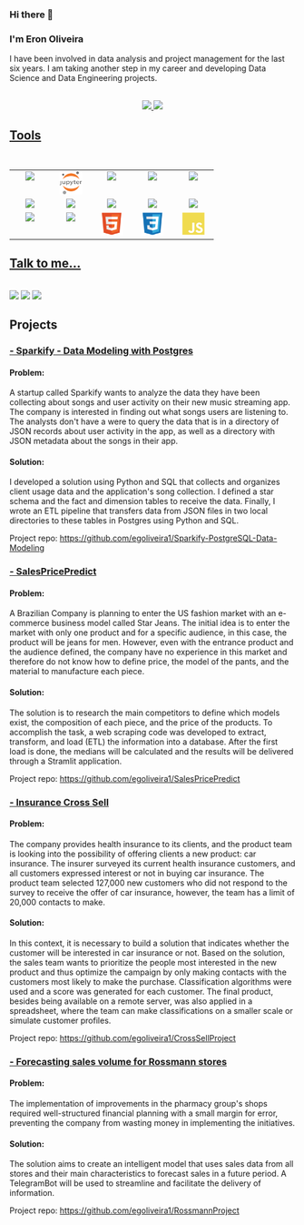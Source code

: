 ### Hi there 👋

### I'm Eron Oliveira

I have been involved in data analysis and project management for the last six years. I am taking another step in my career and developing Data Science and Data Engineering projects.
<!--
**egoliveira1/egoliveira1** is a ✨ _special_ ✨ repository because its `README.md` (this file) appears on your GitHub profile.

Here are some ideas to get you started:

- 🔭 I’m currently working on ...
- 🌱 I’m currently learning ...
- 👯 I’m looking to collaborate on ...
- 🤔 I’m looking for help with ...
- 💬 Ask me about ...
- 📫 How to reach me: ...
- 😄 Pronouns: ...
- ⚡ Fun fact: ...
-->

<div style="display: inline_block", align = 'center'><br>
  <a href="https://github.com/egoliveira1">
  <img height="150em" src="https://github-readme-stats.vercel.app/api?username=egoliveira1&show_icons=true&theme=default&include_all_commits=true&count_private=true"/>
  <img height="150em" src="https://github-readme-stats.vercel.app/api/top-langs/?username=egoliveira1&layout=compact&langs_count=7&theme=default"/>
</div>

## Tools
<div style="display: inline_block", align = 'center'><br>
  <table>
    <tbody>
      <tr valign="top">
        <td width="15%" align="center">
          <img height="40px" src="https://cdn.svgporn.com/logos/python.svg">
        </td>
        <td width="15%" align="center">
          <img height="40px" src="https://raw.githubusercontent.com/devicons/devicon/9f4f5cdb393299a81125eb5127929ea7bfe42889/icons/jupyter/jupyter-original-wordmark.svg">
        </td>
        <td width="15%" align="center">
          <img height="40px" src="https://cdn.jsdelivr.net/gh/devicons/devicon/icons/ubuntu/ubuntu-plain.svg">
        </td>
        <td width="15%" align="center">
          <img height="40px" src="https://numpy.org/images/logo.svg">
        </td>
        <td width="15%" align="center">
         <img height="40px" src="https://matplotlib.org/_images/sphx_glr_logos2_001.png">
        </td>
    </tr>
    <tr valign="top">
        <td width="15%" align="center">
          <img height="40px" src="https://seaborn.pydata.org/_static/logo-wide-lightbg.svg">
        </td>
        <td width="15%" align="center">
          <img height="40px" src="https://scikit-learn.org/stable/_images/scikit-learn-logo-notext.png">
        </td>
        <td width="15%" align="center">
          <img height="40px" src="https://bids.berkeley.edu/sites/default/files/styles/450x254/public/projects/scipy_logo_450x254.png?itok=kcdZBxrP">
        </td>
        <td width="15%" align="center">
          <img height="40px" src="https://pandas.pydata.org/static/img/pandas.svg">
        </td>
        <td width="15%" align="center">
          <img height="40px" src="https://cdn.svgporn.com/logos/mysql.svg">
    </tr>      
    <tr valign="top">          
        </td>
        <td width="15%" align="center">
          <img height="40px" src="https://uploaddeimagens.com.br/images/002/851/738/full/powerbi_logo.png?1598489763">
        </td>
        <td width="15%" align="center">
          <img height="40px" src="https://blog.4linux.com.br/wp-content/uploads/2018/01/Heroku.png">
        </td>
        <td width="15%" align="center">
          <img height="40px" src="https://raw.githubusercontent.com/devicons/devicon/master/icons/html5/html5-original.svg">
        </td>
        <td width="15%" align="center">
          <img height="40px" src="https://raw.githubusercontent.com/devicons/devicon/master/icons/css3/css3-original.svg">
        </td>
        <td width="15%" align="center">
          <img height="40px" src="https://raw.githubusercontent.com/devicons/devicon/master/icons/javascript/javascript-plain.svg">
        </td>
      </tr>
    </tbody>
  </table>
</div>
  
## Talk to me...
  <div style="display: inline_block"><br>
  <a href = "mailto:eron.oliveira@gmail.com"><img src="https://img.shields.io/badge/Gmail-D14836?style=for-the-badge&logo=gmail&logoColor=white" target="_blank"></a>
  <a href="https://www.linkedin.com/in/erongomesdeoliveira/" target="_blank"><img src="https://img.shields.io/badge/-LinkedIn-%230077B5?style=for-the-badge&logo=linkedin&logoColor=white" target="_blank"></a>
  <a href="https://api.whatsapp.com/send?phone=351919243762" target="_blank"><img src="https://img.shields.io/badge/WhatsApp-25D366?style=for-the-badge&logo=whatsapp&logoColor=white" target="_blank"></a> 
</div>

## Projects

### [- Sparkify - Data Modeling with Postgres](https://github.com/egoliveira1/Sparkify-PostgreSQL-Data-Modeling)

#### Problem:
A startup called Sparkify wants to analyze the data they have been collecting about songs and user activity on their new music streaming app. The company is interested in finding out what songs users are listening to. The analysts don't have a were to query the data that is in a directory of JSON records about user activity in the app, as well as a directory with JSON metadata about the songs in their app.

#### Solution:
I developed a solution using Python and SQL that collects and organizes client usage data and the application's song collection. I defined a star schema and the fact and dimension tables to receive the data. Finally, I wrote an ETL pipeline that transfers data from JSON files in two local directories to these tables in Postgres using Python and SQL.

Project repo: https://github.com/egoliveira1/Sparkify-PostgreSQL-Data-Modeling

### [- SalesPricePredict](https://github.com/egoliveira1/SalesPricePredict)

#### Problem:
A Brazilian Company is planning to enter the US fashion market with an e-commerce business model called Star Jeans. The initial idea is to enter the market with only one product and for a specific audience, in this case, the product will be jeans for men. However, even with the entrance product and the audience defined, the company have no experience in this market and therefore do not know how to define price, the model of the pants, and the material to manufacture each piece.

#### Solution:
The solution is to research the main competitors to define which models exist, the composition of each piece, and the price of the products. To accomplish the task, a web scraping code was developed to extract, transform, and load (ETL) the information into a database. After the first load is done, the medians will be calculated and the results will be delivered through a Stramlit application.

Project repo: https://github.com/egoliveira1/SalesPricePredict

### [- Insurance Cross Sell](https://github.com/egoliveira1/CrossSellProject)

#### Problem:
The company provides health insurance to its clients, and the product team is looking into the possibility of offering clients a new product: car insurance.
The insurer surveyed its current health insurance customers, and all customers expressed interest or not in buying car insurance.
The product team selected 127,000 new customers who did not respond to the survey to receive the offer of car insurance, however, the team has a limit of 20,000 contacts to make.

#### Solution:
In this context, it is necessary to build a solution that indicates whether the customer will be interested in car insurance or not. Based on the solution, the sales team wants to prioritize the people most interested in the new product and thus optimize the campaign by only making contacts with the customers most likely to make the purchase. Classification algorithms were used and a score was generated for each customer. The final product, besides being available on a remote server, was also applied in a spreadsheet, where the team can make classifications on a smaller scale or simulate customer profiles.

Project repo: https://github.com/egoliveira1/CrossSellProject

### [- Forecasting sales volume for Rossmann stores](https://github.com/egoliveira1/RossmannProject)

#### Problem:
The implementation of improvements in the pharmacy group's shops required well-structured financial planning with a small margin for error, preventing the company from wasting money in implementing the initiatives.
  
#### Solution:
The solution aims to create an intelligent model that uses sales data from all stores and their main characteristics to forecast sales in a future period. A TelegramBot will be used to streamline and facilitate the delivery of information.

Project repo: https://github.com/egoliveira1/RossmannProject 

